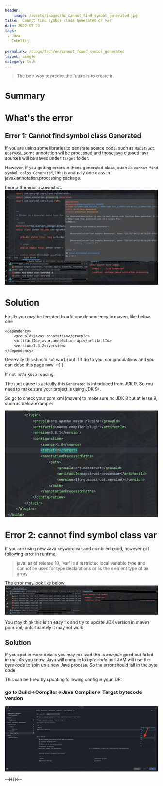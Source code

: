 ```yaml
---
header:
    image: /assets/images/hd_cannot_find_symbol_generated.jpg
title:  Cannot find symbol class Generated or var
date: 2022-07-29
tags:
 - Java
 - Intellij
 
permalink: /blogs/tech/en/cannot_found_symbol_generated
layout: single
category: tech
---
```


> The best way to predict the future is to create it.

# Summary

# What's the error

## Error 1: Cannot find symbol class Generated
If you are using some libraries to generate source code, such as `MapStruct`, `QueryDSL`,some annotation wil be processed and those java classed java sources will be saved under `target` folder.

However, if you getting errors in thsoe generated class, such as `cannot find symbol calss Generated`, this is acatualy one class in javax.annotation.processing package.

here is the error screenshot:
![](/assets/images/generated_not_found_errors.jpg)



# Solution

Firslty you may be tempted to add one dependency in maven, like below one 

```
<dependency>
    <groupId>javax.annotation</groupId>
    <artifactId>javax.annotation-api</artifactId>
    <version>1.3.2</version>
</dependency>
```

Generally this should not work (but if it do to you, congradulations and you can close this page now. :-) )

If not, let's keep reading. 

The root cause is actaully this `Generated` is introduced from JDK 9. So you need to make sure your project is using JDK 9+. 

So go to check your pom.xml (maven) to make sure no JDK 8 but at lease 9, such as below example:


![](/assets/images/generated_error_pom_jdk.jpg)


# Error 2: cannot find symbol class var

If you are using new Java keyword `var` and combiled good, however get following error in runtime;

> java: as of release 10, 'var' is a restricted local variable type and cannot be used for type declarations or as the element type of an array

The error may look like below:
![](/assets/images/error_var_java_10.jpg)

You may think this is an easy fix and try to update JDK version in maven pom.xml, unfortuantely it may not work. 

## Solution

If you spot in more details you may realized this is *compile* good but failed in *run*. As you know, Java will compile to *byte code* and JVM will use the *byte code* to spin up a new Java process. So the error should fall in the byte code.

This can be fixed by updating following config in your IDE:

### go to Build->Compiler->Java Compiler-> Target bytecode version

![](/assets/images/java_byte_code_fix_intelliJ.jpg)




--HTH--



